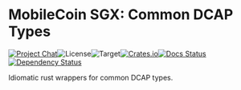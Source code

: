 # MobileCoin SGX: Common DCAP Types

[![Project Chat][chat-image]][chat-link]<!--
-->![License][license-image]<!--
-->![Target][target-image]<!--
-->[![Crates.io][crate-image]][crate-link]<!--
-->[![Docs Status][docs-image]][docs-link]<!--
-->[![Dependency Status][deps-image]][deps-link]

Idiomatic rust wrappers for common DCAP types.

[chat-image]: https://img.shields.io/discord/844353360348971068?style=flat-square
[chat-link]: https://mobilecoin.chat
[license-image]: https://img.shields.io/crates/l/mc-sgx-dcap-types?style=flat-square
[target-image]: https://img.shields.io/badge/target-any-brightgreen?style=flat-square
[crate-image]: https://img.shields.io/crates/v/mc-sgx-dcap-types.svg?style=flat-square
[crate-link]: https://crates.io/crates/mc-sgx-dcap-types
[docs-image]: https://img.shields.io/docsrs/mc-sgx-dcap-types?style=flat-square
[docs-link]: https://docs.rs/crate/mc-sgx-dcap-types
[deps-image]: https://deps.rs/crate/mc-sgx-dcap-types/0.7.3/status.svg?style=flat-square
[deps-link]: https://deps.rs/crate/mc-sgx-dcap-types/0.7.3
